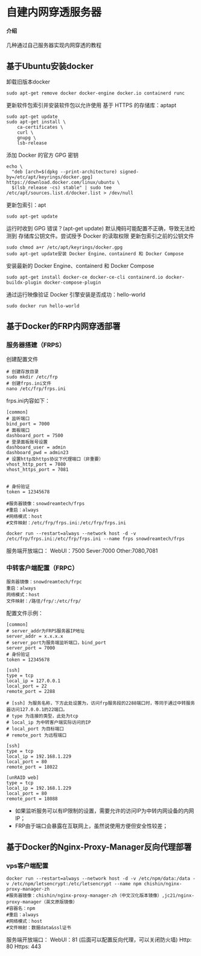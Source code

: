 # 自建内网穿透服务器

#### 介绍
几种通过自己服务器实现内网穿透的教程

## 基于Ubuntu安装docker
卸载旧版本docker
```
sudo apt-get remove docker docker-engine docker.io containerd runc
```
更新软件包索引并安装软件包以允许使用 基于 HTTPS 的存储库：aptapt
```
sudo apt-get update
sudo apt-get install \
    ca-certificates \
    curl \
    gnupg \
    lsb-release
```
添加 Docker 的官方 GPG 密钥
```
echo \
  "deb [arch=$(dpkg --print-architecture) signed-by=/etc/apt/keyrings/docker.gpg] https://download.docker.com/linux/ubuntu \
  $(lsb_release -cs) stable" | sudo tee /etc/apt/sources.list.d/docker.list > /dev/null
```
更新包索引：apt
```
sudo apt-get update
```
运行时收到 GPG 错误？(apt-get update)
默认掩码可能配置不正确，导致无法检测到 存储库公钥文件。尝试授予 Docker 的读取权限 更新包索引之前的公钥文件
```
sudo chmod a+r /etc/apt/keyrings/docker.gpg
sudo apt-get update安装 Docker Engine、containerd 和 Docker Compose
```
安装最新的 Docker Engine、containerd 和 Docker Compose
```
sudo apt-get install docker-ce docker-ce-cli containerd.io docker-buildx-plugin docker-compose-plugin
```
通过运行映像验证 Docker 引擎安装是否成功：hello-world
```
sudo docker run hello-world
```

## 基于Docker的FRP内网穿透部署

### 服务器搭建（FRPS）
创建配置文件
```
# 创建存放目录
sudo mkdir /etc/frp
# 创建frps.ini文件
nano /etc/frp/frps.ini
```
frps.ini内容如下：
```
[common]
# 监听端口
bind_port = 7000
# 面板端口
dashboard_port = 7500
# 登录面板账号设置
dashboard_user = admin
dashboard_pwd = admin23
# 设置http及https协议下代理端口（非重要）
vhost_http_port = 7080
vhost_https_port = 7081


# 身份验证
token = 12345678
```

```
#服务器镜像：snowdreamtech/frps
#重启：always
#网络模式：host
#文件映射：/etc/frp/frps.ini:/etc/frp/frps.ini

docker run --restart=always --network host -d -v /etc/frp/frps.ini:/etc/frp/frps.ini --name frps snowdreamtech/frps
```

服务端开放端口：
WebUI：7500
Sever:7000
Other:7080,7081

### 中转客户端配置（FRPC）
```
服务器镜像：snowdreamtech/frpc
重启：always
网络模式：host
文件映射：/路径/frp/:/etc/frp/
```

配置文件示例：
```
[common]
# server_addr为FRPS服务器IP地址
server_addr = x.x.x.x
# server_port为服务端监听端口，bind_port
server_port = 7000
# 身份验证
token = 12345678

[ssh]
type = tcp
local_ip = 127.0.0.1
local_port = 22
remote_port = 2288

# [ssh] 为服务名称，下方此处设置为，访问frp服务段的2288端口时，等同于通过中转服务器访问127.0.0.1的22端口。
# type 为连接的类型，此处为tcp
# local_ip 为中转客户端实际访问的IP 
# local_port 为目标端口
# remote_port 为远程端口

[ssh]
type = tcp
local_ip = 192.168.1.229
local_port = 80
remote_port = 18022

[unRAID web]
type = tcp
local_ip = 192.168.1.229
local_port = 80
remote_port = 18088
```
- 如果监听服务可以有IP限制的设置，需要允许的访问IP为中转内网设备的内网IP；
- FRP由于端口会暴露在互联网上，虽然说使用方便但安全性较差；

## 基于Docker的Nginx-Proxy-Manager反向代理部署


### vps客户端配置
```
docker run --restart=always --network host -d -v /etc/npm/data:/data -v /etc/npm/letsencrypt:/etc/letsencrypt --name npm chishin/nginx-proxy-manager-zh
#服务器镜像：chishin/nginx-proxy-manager-zh（中文汉化版本镜像）,jc21/nginx-proxy-manager（英文原版镜像）
#容器名：npm
#重启：always
#网络模式：host
#文件映射：数据data&ssl证书
```

服务端开放端口：
WebUI：81 (后面可以配置反向代理，可以关闭防火墙)
Http: 80
Https: 443
